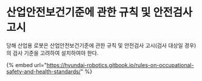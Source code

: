 # 산업안전보건기준에 관한 규칙 및 안전검사 고시

당해 산업용 로봇은 산업안전보건기준에 관한 규칙 및 안전검사 고시\(검사 대상일 경우\)의 검사 기준을 고려하여 설치하여야 한다.

{% embed url="https://hyundai-robotics.gitbook.io/rules-on-occupational-safety-and-health-standards/" %}





